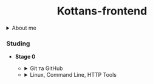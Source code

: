 # <center>Kottans-frontend</center> #

<details>
    <summary> About me</summary>

| Feature | Description |
| :-----  | :---------- |
| Name    | Alex        |
| Age     | 32 years    |
| Image   | ![Cat Alex](/assets/img/ava/alex_paradox.jpg) |

</details>
   

### Studing
* **Stage 0**
    + <details>
        <summary>Git та GitHub</summary>
        In my opinian "Git is both complex and simple".
    </details>

    + <details>
        <summary>Linux, Command Line, HTTP Tools</summary>
        <table>
        <tr>
            <th>Modules</th>
            <th>Image</th>
        </tr>
         <tr>
            <td>Module #1</td>
            <td><img src='assets\img\linux\modul1\modul.jpg'></td>
        </tr>
        <tr>
            <td>Module #2</td>
            <td><img src='assets\img\linux\modul2\modul.jpg'></td>
        </tr>
        <tr>
            <td>Module #3</td>
            <td><img src='assets\img\linux\modul3\modul.jpg'></td>
        </tr>
        <tr>
            <td>Module #4</td>
            <td><img src='assets\img\linux\modul4\modul.jpg'></td>
        </tr>
        </table>
    </details>

